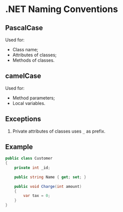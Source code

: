 # .NET Naming Conventions

## PascalCase

Used for:

- Class name;
- Attributes of classes;
- Methods of classes.

## camelCase

Used for:

- Method parameters;
- Local variables.

## Exceptions

1. Private attributes of classes uses `_` as prefix.

## Example

```c#
public class Customer
{
    private int _id;
    
    public string Name { get; set; }
    
    public void Charge(int amount)
    {
        var tax = 0;
    }
}
```
